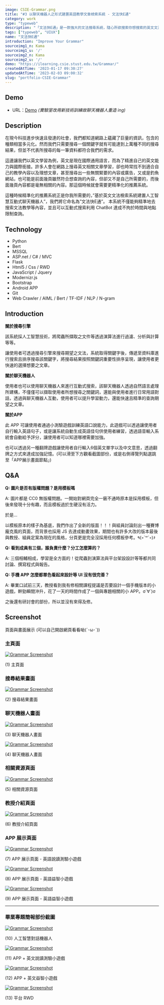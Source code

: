 ```yaml
---
image: CSIE-Grammar.png
title: "#3 以聊天機器人之形式建置英語教學文章檢索系統 - 文法快E通"
category: work
type: "typeweb"
description: "「文法快E通」是一款強大的文法搜尋系統，隨心所欲搜索你想搜索的英文文法教學。在現今科技進步飛速且發達的世代，於網路上蘊藏了巨量的資訊，包含的種類相當多元化。然而我們只需要搜尋一個關鍵字就有可能達到上億種不同的資料結果，但是，不代表所搜尋的每一筆資料或是結果都符合使用者需求。讓我們以英文學習為例，英文是國際通用語言，而為了精進自己的英文能力與國際銜接。許多使用者會在網路上搜尋英文相關文章學習，卻也時常找不到適合自己的教學內容以及理想文章，甚至搜尋出一些無關緊要的內容或廣告，這時候就需要我們團隊所研發的「文法快E通」。"
tags: ["typeweb", "UIUX"]
name: "文法快E通"
introduction: "Improve Your Grammar"
sourceimg1_n: Kama
sourceimg1_u: '/'
sourceimg2_n: Kama
sourceimg2_u: '/'
demo: "https://ilearning.csie.stust.edu.tw/Grammar/"
createdAtTime: '2023-01-17 09:30:27'
updatedAtTime: '2023-02-03 09:00:32'
slug: "portfolio-CSIE-Grammar"
---
```



## Demo
- URL：[Demo](https://ilearning.csie.stust.edu.tw/Grammar/)
*(實驗室改用新技術訓練故聊天機器人重造 ing)*

## Description
在現今科技進步快速且發達的社會，我們都知道網路上蘊藏了巨量的資訊，包含的種類相當多元化。然而我們只需要搜尋一個關鍵字就有可能達到上萬種不同的搜尋結果，但並不代表所搜尋的每一筆資料都符合我們的需求。

這邊讓我們以英文學習為例，英文是現在國際通用語言，而為了精進自己的英文能力與國際銜接。許多人會在網路上搜尋英文相關文章學習，卻也時常找不到適合自己的教學內容以及理想文章，甚至搜尋出一些無關緊要的內容或廣告，又或是釣魚網站，也可能是前面幾頁雖然符合想查詢的內容，但卻又不是自己所需要的，而後面幾頁內容都是毫無相關的內容。那這個時候就會需要更精準化的推薦系統。

這種時候精準化的推薦系統正是你我所需要的，”基於英文文法檢索系統建置人工智慧互動式聊天機器人”，我們將它命名為”文法快E通”。
本系統不僅能夠精準地去搜索文法教學等內容，並且可以互動式搜索利用 ChatBot 達成不拘於時間與地點限制查詢。

## Technology
- Python
- Bert
- MSSQL
- ASP.net / C# / MVC
- Flask
- Html5 / Css / RWD
- JavaScript / Jquery
- Modernizr.js
- Bootstrap
- Android APP
- Git
- Web Crawler / AIML / Bert / TF-IDF / NLP / N-gram

## Introduction

**關於搜尋引擎**

該系統採人工智慧技術，將爬蟲所擷取之文件等透過演算法進行過濾、分析與計算等等。

讓使用者可透過搜尋引擎來搜尋期望之文法，系統取得關鍵字後，傳遞至資料庫進行搜索且排序搜尋該關鍵字，將搜尋結果按照關鍵詞重要性排序呈現，讓使用者更快速的選擇想要之文章。

**關於聊天機器人**

使用者也可以使用聊天機器人來進行互動式搜索，該聊天機器人透過自然語言處理所建構，不僅僅可以擷取使用者所想搜尋之關鍵詞，還能與使用者進行日常用語對話，透過與聊天機器人互動，使用者可以提升學習動力，還能快速且精準的查詢期望之文章。

**關於APP**

此 APP 可讓使用者通過小測驗遊戲訓練英語口說能力，此遊戲可以透過讓使用者自行輸入英語句子，或是讓系統自動生成英語佳句供使用者練習，透過語音輸入系統會自動給予評分，讓使用者可以知道哪裡需要加強。

也可以透過另一種翻牌遊戲讓使用者自行輸入6個英文單字以及中文意思，透過翻牌之方式來達成加強記憶。(可以滑至下方觀看截圖部份，或是右側導覽列點選跳至「APP展示畫面節點」)

## Q&A

**Q: 圖片是否有版權問題？是用模板嗎**

A: 圖片都是 CC0 無版權問題。一開始對網頁完全一竅不通時原本是採用模板，但後來發現十分有趣，而且模板過於生硬沒有活力。

於是...

以模板原本的樣子為基底，我們作出了全新的版面！！！與組員討論刻出一種賽博龐克風的頁面，而背景也採用 JS 去達成動畫效果，期間也有許多大改的版本最後與教授、組員定案為現在的風格，分頁更是完全沒採用任何模板參考。٩(◦`꒳´◦)۶

**Q: 看到成員有三個，誰負責什麼？分工怎麼算的？**

A: 三個相輔相成，學習是全方面的！從爬蟲到演算法與平台架設設計等等都共同討論、撰寫程式與報告。

**Q: 手機 APP 怎麼都單色看起來設計等 UI 沒有很完善？**

A: 畢業口試前三天，教授看到我有修相關課程提議是否要設計一個手機版本的小遊戲，幹勁瞬間沖升，花了一天的時間作成了一個與專題相關的小 APP。σ`∀´)σ

之後還有研討會的部份，所以並沒有來得及修。

## Screenshot
頁面與畫面展示 (可以自己開啟網頁看看呦(´･ω･`))

### 主頁面
<a href="/blog/CSIE-Grammar-1.png" target="_blank">

![Grammar Screenshot](/blog/CSIE-Grammar-1.png "Index")

</a>
<p class="img-origin mt-1 mb-3 text-center px-5">(1) 主頁面</p>

### 搜尋結果畫面
<a href="/blog/CSIE-Grammar-2.png" target="_blank">

![Grammar Screenshot](/blog/CSIE-Grammar-2.png "Index Search")

</a>
<p class="img-origin mt-1 mb-3 text-center px-5">(2) 搜尋結果畫面</p>

### 聊天機器人畫面
<a href="/blog/CSIE-Grammar-3.png" target="_blank">

![Grammar Screenshot](/blog/CSIE-Grammar-3.png "ChatBot")

</a>
<p class="img-origin mt-1 mb-3 text-center px-5">(3) 聊天機器人畫面</p>

<a href="/blog/CSIE-Grammar-4.png" target="_blank">

![Grammar Screenshot](/blog/CSIE-Grammar-4.png "ChatBot")

</a>
<p class="img-origin mt-1 mb-3 text-center px-5">(4) 聊天機器人畫面</p>


### 相關資源頁面
<a href="/blog/CSIE-Grammar-5.png" target="_blank">

![Grammar Screenshot](/blog/CSIE-Grammar-5.png "Related resources")

</a>
<p class="img-origin mt-1 mb-3 text-center px-5">(5) 相關資源頁面</p>


### 教授介紹頁面
<a href="/blog/CSIE-Grammar-6.png" target="_blank">

![Grammar Screenshot](/blog/CSIE-Grammar-6.png "Introducing the professor's page")

</a>
<p class="img-origin mt-1 mb-3 text-center px-5">(6) 教授介紹頁面</p>

### APP 展示頁面
<a href="/blog/CSIE-Grammar-7.png" target="_blank">

![Grammar Screenshot](/blog/CSIE-Grammar-7.png "APP Game1")

</a>
<p class="img-origin mt-1 mb-3 text-center px-5">(7) APP 展示頁面 - 英語說讀測驗小遊戲</p>

<a href="/blog/CSIE-Grammar-8.png" target="_blank">

![Grammar Screenshot](/blog/CSIE-Grammar-8.png "APP Game2")

</a>
<p class="img-origin mt-1 mb-3 text-center px-5">(8) APP 展示頁面 - 英語益智小遊戲</p>

<a href="/blog/CSIE-Grammar-9.png" target="_blank">

![Grammar Screenshot](/blog/CSIE-Grammar-9.png "APP Game3")

</a>
<p class="img-origin mt-1 mb-3 text-center px-5">(9) APP 展示頁面 - 英語益智小遊戲</p>

---

### 畢業專題簡報部份截圖
<a href="/blog/CSIE-Grammar-10.png" target="_blank">

![Grammar Screenshot](/blog/CSIE-Grammar-10.png "Student Graduation Project")

</a>
<p class="img-origin mt-1 mb-3 text-center px-5">(10) 人工智慧對話機器人</p>

<a href="/blog/CSIE-Grammar-11.png" target="_blank">

![Grammar Screenshot](/blog/CSIE-Grammar-11.png "Student Graduation Project")

</a>
<p class="img-origin mt-1 mb-3 text-center px-5">(11) APP + 英文說讀測驗小遊戲</p>

<a href="/blog/CSIE-Grammar-12.png" target="_blank">

![Grammar Screenshot](/blog/CSIE-Grammar-12.png "Student Graduation Project")

</a>
<p class="img-origin mt-1 mb-3 text-center px-5">(12) APP + 英文益智小遊戲</p>

<a href="/blog/CSIE-Grammar-13.png" target="_blank">

![Grammar Screenshot](/blog/CSIE-Grammar-13.png "Student Graduation Project")

</a>
<p class="img-origin mt-1 mb-3 text-center px-5">(13) 平台 RWD</p>